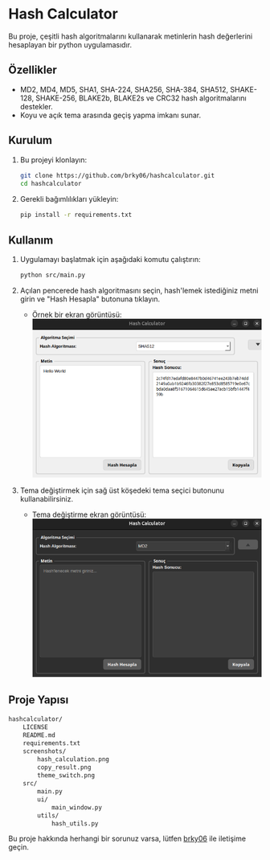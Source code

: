 # Hash Calculator

Bu proje, çeşitli hash algoritmalarını kullanarak metinlerin hash değerlerini hesaplayan bir python uygulamasıdır.

## Özellikler

- MD2, MD4, MD5, SHA1, SHA-224, SHA256, SHA-384, SHA512, SHAKE-128, SHAKE-256, BLAKE2b, BLAKE2s ve CRC32 hash algoritmalarını destekler.
- Koyu ve açık tema arasında geçiş yapma imkanı sunar.

## Kurulum

1. Bu projeyi klonlayın:
    ```sh
    git clone https://github.com/brky06/hashcalculator.git
    cd hashcalculator
    ```

2. Gerekli bağımlılıkları yükleyin:
    ```sh
    pip install -r requirements.txt
    ```

## Kullanım

1. Uygulamayı başlatmak için aşağıdaki komutu çalıştırın:
    ```sh
    python src/main.py
    ```

2. Açılan pencerede hash algoritmasını seçin, hash'lemek istediğiniz metni girin ve "Hash Hesapla" butonuna tıklayın.

    - Örnek bir ekran görüntüsü:
      ![Hash Hesaplama Ekranı](screenshots/hash_calculation.png)

3. Tema değiştirmek için sağ üst köşedeki tema seçici butonunu kullanabilirsiniz.

    - Tema değiştirme ekran görüntüsü:
      ![Tema Değiştirme](screenshots/theme_switch.png)

## Proje Yapısı

```plaintext
hashcalculator/
    LICENSE
    README.md
    requirements.txt
    screenshots/
        hash_calculation.png
        copy_result.png
        theme_switch.png
    src/
        main.py
        ui/
            main_window.py
        utils/
            hash_utils.py
```
Bu proje hakkında herhangi bir sorunuz varsa, lütfen [brky06](https://github.com/brky06) ile iletişime geçin.
